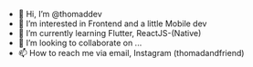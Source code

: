 - 👋 Hi, I’m @thomaddev
- 👀 I’m interested in Frontend and a little Mobile dev
- 🌱 I’m currently learning Flutter, ReactJS-(Native) 
- 💞️ I’m looking to collaborate on ...
- 📫 How to reach me via email, Instagram (thomadandfriend)

<!---
thomaddev/thomaddev is a ✨ special ✨ repository because its `README.md` (this file) appears on your GitHub profile.
You can click the Preview link to take a look at your changes.
--->
